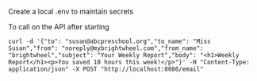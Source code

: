Create a local .env to maintain secrets

To call on the API after starting

```
curl -d '{"to": "susan@abcpreschool.org","to_name": "Miss Susan","from": "noreply@mybrightwheel.com","from_name": "brightwheel","subject": "Your Weekly Report","body": "<h1>Weekly Report</h1><p>You saved 10 hours this week!</p>"}' -H "Content-Type: application/json" -X POST "http://localhost:8080/email"
```
